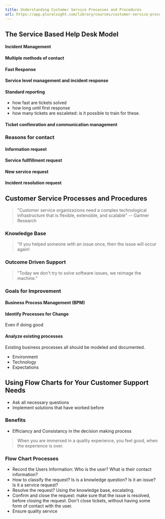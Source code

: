```yaml
---
title: Understanding Customer Service Processes and Procedures
url: https://app.pluralsight.com/library/courses/customer-service-processes-procedures-understanding/table-of-contents
---
```


## The Service Based Help Desk Model



#### Incident Management

#### Multiple methods of contact

#### Fast Response

#### Service level management and incident response

#### Standard reporting

- how fast are tickets solved
- how long until first response
- how many tickets are escaleted: is it possible to train for these.

#### Ticket confimration and communication management

### Reasons for contact

#### Information request

#### Service fullfillment request

#### New service request

#### Incident resolution request

## Customer Service Processes and Procedures

>
> "Customer service organizazions
> need a complex technological
> infrastructure that is flexible,
> extensible, and scalable"
> -- Gartner Research
>

### Knowledge Base

>
> "If you helped someone with an
> issue once, then the issue will
> occur again!
>

### Outcome Driven Support

>
> "Today we don't try to solve software issues,
> we reimage the machine."
>

### Goals for Improvement

#### Business Process Management (BPM)

#### Identify Processes for Change

Even if doing good

#### Analyze existing processes

Existing business processes all should be modeled and documented.

- Environment
- Technology
- Expectations

## Using Flow Charts for Your Customer Support Needs

- Ask all necessary questions
- Implement solutions that have worked before

### Benefits

- Efficiancy and Consistancy in the decision making process

> 
> When you are immersed in a quality experience,
> you feel good, when the experience is over.
> 

### Flow Chart Processes

- Record the Users Information: Who is the user? What is their contact information?
- How to classify the request? Is is a knowledge question? Is it an issue? Is it a service request?
- Resolve the request? Using the knowledge base, escalating.
- Confirm and close the request: make sure that the issue is resolved, before closing the request. Don't close tickets, without having some form of contact with the user.
- Ensure quality service


